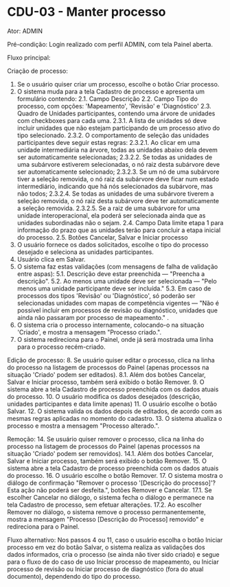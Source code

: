 # CDU-03 - Manter processo

Ator: ADMIN

Pré-condição: Login realizado com perfil ADMIN, com tela Painel aberta.

Fluxo principal:

Criação de processo:
1. Se o usuário quiser criar um processo, escolhe o botão Criar processo.
2. O sistema muda para a tela Cadastro de processo e apresenta um formulário contendo:
2.1. Campo Descrição
2.2. Campo Tipo do processo, com opções: 'Mapeamento', 'Revisão' e 'Diagnóstico'
2.3. Quadro de Unidades participantes, contendo uma árvore de unidades com checkboxes para cada uma.
2.3.1. A lista de unidades só deve incluir unidades que não estejam participando de um processo ativo do tipo selecionado.
2.3.2. O comportamento de seleção das unidades participantes deve seguir estas regras:
2.3.2.1. Ao clicar em uma unidade intermediária na árvore, todas as unidades abaixo dela devem ser automaticamente selecionadas;
2.3.2.2. Se todas as unidades de uma subárvore estiverem selecionadas, o nó raiz desta subárvore deve ser automaticamente selecionado;
2.3.2.3. Se um nó de uma subárvore tiver a seleção removida, o nó raiz da subárvore deve ficar num estado intermediário, indicando que há nós selecionados da subárvore, mas não todos;
2.3.2.4. Se todas as unidades de uma subárvore tiverem a seleção removida, o nó raiz desta subárvore deve ter automaticamente a seleção removida.
2.3.2.5. Se a raiz de uma subárvore for uma unidade interoperacional, ela poderá ser selecionada ainda que as unidades subordinadas não o sejam.
2.4. Campo Data limite etapa 1 para informação do prazo que as unidades terão para concluir a etapa inicial do processo.
2.5. Botões Cancelar, Salvar e Iniciar processo
3. O usuário fornece os dados solicitados, escolhe o tipo do processo desejado e seleciona as unidades participantes.
4. Usuário clica em Salvar.
5. O sistema faz estas validações (com mensagens de falha de validação entre aspas):
5.1. Descrição deve estar preenchida — "Preencha a descrição".
5.2. Ao menos uma unidade deve ser selecionada — "Pelo menos uma unidade participante deve ser incluída."
5.3. Em caso de processos dos tipos 'Revisão' ou 'Diagnóstico', só poderão ser selecionadas unidades com mapas de competência vigentes — "Não é possível incluir em processos de revisão ou diagnóstico, unidades que ainda não passaram por processo de mapeamento."
.
6. O sistema cria o processo internamente, colocando-o na situação 'Criado', e mostra a mensagem "Processo criado.".
7. O sistema redireciona para o Painel, onde já será mostrada uma linha para o processo recém-criado.

Edição de processo:
8. Se usuário quiser editar o processo, clica na linha do processo na listagem de processos do Painel (apenas processos na situação 'Criado' podem ser editados).
8.1. Além dos botões Cancelar, Salvar e Iniciar processo, também será exibido o botão Remover.
9. O sistema abre a tela Cadastro de processo preenchida com os dados atuais do processo.
10. O usuário modifica os dados desejados (descrição, unidades participantes e data limite apenas)
11. O usuário escolhe o botão Salvar.
12. O sistema valida os dados depois de editados, de acordo com as mesmas regras aplicadas no momento do cadastro.
13. O sistema atualiza o processo e mostra a mensagem "Processo alterado.".

Remoção:
14. Se usuário quiser remover o processo, clica na linha do processo na listagem de processos do Painel (apenas processos na situação 'Criado' podem ser removidos).
14.1. Além dos botões Cancelar, Salvar e Iniciar processo, também será exibido o botão Remover.
15. O sistema abre a tela Cadastro de processo preenchida com os dados atuais do processo.
16. O usuário escolhe o botão Remover.
17. O sistema mostra o diálogo de confirmação "Remover o processo '[Descrição do processo]'? Esta ação não poderá ser desfeita.", botões Remover e Cancelar.
17.1. Se escolher Cancelar no diálogo, o sistema fecha o diálogo e permanece na tela Cadastro de processo, sem efetuar alterações.
17.2. Ao escolher Remover no diálogo, o sistema remove o processo permanentemente, mostra a mensagem "Processo [Descrição do Processo] removido" e redireciona para o Painel.

Fluxo alternativo:
Nos passos 4 ou 11, caso o usuário escolha o botão Iniciar processo em vez do botão Salvar, o sistema realiza as validações dos dados informados, cria o processo (se ainda não tiver sido criado) e segue para o fluxo de do caso de uso Iniciar processo de mapeamento, ou Iniciar processo de revisão ou Iniciar processo de diagnóstico (fora do atual documento), dependendo do tipo do processo.